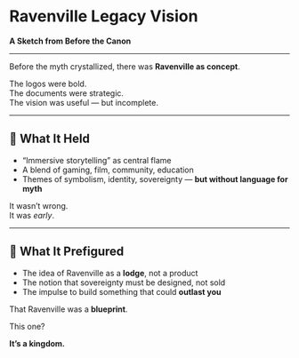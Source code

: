 # Ravenville Legacy Vision  
**A Sketch from Before the Canon**

---

Before the myth crystallized, there was **Ravenville as concept**.

The logos were bold.  
The documents were strategic.  
The vision was useful — but incomplete.

---

## 🧱 What It Held

- “Immersive storytelling” as central flame  
- A blend of gaming, film, community, education  
- Themes of symbolism, identity, sovereignty — **but without language for myth**

It wasn’t wrong.  
It was *early*.

---

## 🔄 What It Prefigured

- The idea of Ravenville as a **lodge**, not a product  
- The notion that sovereignty must be designed, not sold  
- The impulse to build something that could **outlast you**

That Ravenville was a **blueprint**.

This one?

**It’s a kingdom.**